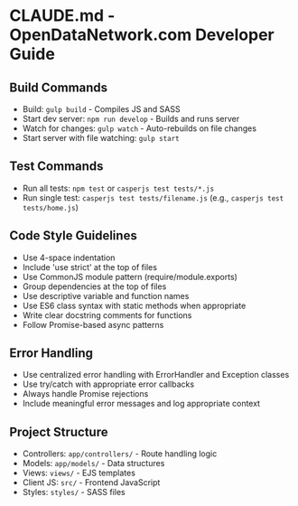 # CLAUDE.md - OpenDataNetwork.com Developer Guide

## Build Commands
- Build: `gulp build` - Compiles JS and SASS
- Start dev server: `npm run develop` - Builds and runs server
- Watch for changes: `gulp watch` - Auto-rebuilds on file changes
- Start server with file watching: `gulp start`

## Test Commands
- Run all tests: `npm test` or `casperjs test tests/*.js`
- Run single test: `casperjs test tests/filename.js` (e.g., `casperjs test tests/home.js`)

## Code Style Guidelines
- Use 4-space indentation
- Include 'use strict' at the top of files
- Use CommonJS module pattern (require/module.exports)
- Group dependencies at the top of files
- Use descriptive variable and function names
- Use ES6 class syntax with static methods when appropriate
- Write clear docstring comments for functions
- Follow Promise-based async patterns

## Error Handling
- Use centralized error handling with ErrorHandler and Exception classes
- Use try/catch with appropriate error callbacks
- Always handle Promise rejections
- Include meaningful error messages and log appropriate context

## Project Structure
- Controllers: `app/controllers/` - Route handling logic
- Models: `app/models/` - Data structures
- Views: `views/` - EJS templates
- Client JS: `src/` - Frontend JavaScript
- Styles: `styles/` - SASS files